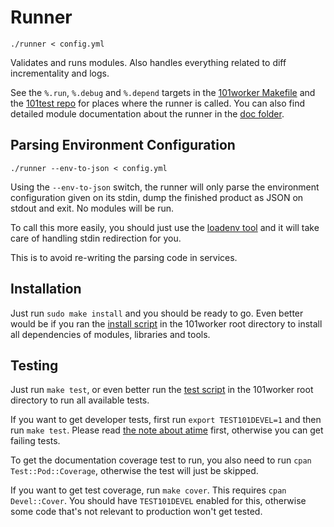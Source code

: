 Runner
======

    ./runner < config.yml

Validates and runs modules. Also handles everything related to diff incrementality and logs.

See the `%.run`, `%.debug` and `%.depend` targets in the [101worker Makefile](../../Makefile) and the [101test repo](https://github.com/101companies/101test) for places where the runner is called. You can also find detailed module documentation about the runner in the [doc folder](doc).


Parsing Environment Configuration
---------------------------------

    ./runner --env-to-json < config.yml

Using the `--env-to-json` switch, the runner will only parse the environment configuration given on its stdin, dump the finished product as JSON on stdout and exit. No modules will be run.

To call this more easily, you should just use the [loadenv tool](../loadenv) and it will take care of handling stdin redirection for you.

This is to avoid re-writing the parsing code in services.


Installation
------------

Just run `sudo make install` and you should be ready to go. Even better would be if you ran the [install script](../../install) in the 101worker root directory to install all dependencies of modules, libraries and tools.


Testing
-------

Just run `make test`, or even better run the [test script](../../test) in the 101worker root directory to run all available tests.

If you want to get developer tests, first run `export TEST101DEVEL=1` and then run `make test`. Please read [the note about atime](doc/Runner101::Changes.md) first, otherwise you can get failing tests.

To get the documentation coverage test to run, you also need to run `cpan Test::Pod::Coverage`, otherwise the test will just be skipped.

If you want to get test coverage, run `make cover`. This requires `cpan Devel::Cover`. You should have `TEST101DEVEL` enabled for this, otherwise some code that's not relevant to production won't get tested.
